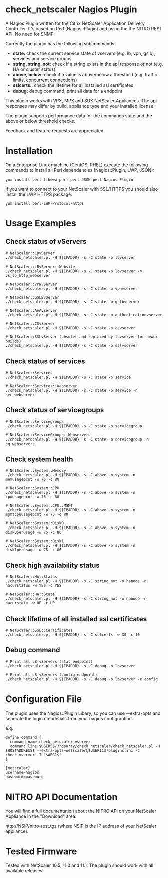 # check_netscaler Nagios Plugin

A Nagios Plugin written for the Citrix NetScaler Application Delivery Controller. It's based on Perl (Nagios::Plugin) and using the the NITRO REST API. No need for SNMP.

Currently the plugin has the following subcommands:

- **state:** check the current service state of vservers (e.g. lb, vpn, gslb), services and service groups
- **string, string_not:** check if a string exists in the api response or not (e.g. HA or cluster status)
- **above, below:** check if a value is above/below a threshold (e.g. traffic limits, concurrent connections)
- **sslcerts:**: check the lifetime for all installed ssl certificates
- **debug:** debug command, print all data for a endpoint

This plugin works with VPX, MPX and SDX NetScaler Appliances. The api responses may differ by build, appliance type and your installed license.

The plugin supports performance data for the commands state and the above or below threshold checks.

Feedback and feature requests are appreciated. 

# Installation

On a Enterprise Linux machine (CentOS, RHEL) execute the following commands to install all Perl dependencies (Nagios::Plugin, LWP, JSON):

    yum install perl-libwww-perl perl-JSON perl-Nagios-Plugin

If you want to connect to your NetScaler with SSL/HTTPS you should also install the LWP HTTPS package.

    yum install perl-LWP-Protocol-https

# Usage Examples

## Check status of vServers
    # NetScaler::LBvServer
    ./check_netscaler.pl -H ${IPADDR} -s -C state -o lbvserver

    # NetScaler::LBvServer::Website
    ./check_netscaler.pl -H ${IPADDR} -s -C state -o lbvserver -n vs_lb_http_webserver

    # NetScaler::VPNvServer
    ./check_netscaler.pl -H ${IPADDR} -s -C state -o vpnvserver

    # NetScaler::GSLBvServer
    ./check_netscaler.pl -H ${IPADDR} -s -C state -o gslbvserver

    # NetScaler::AAAvServer
    ./check_netscaler.pl -H ${IPADDR} -s -C state -o authenticationvserver

    # NetScaler::CSvServer
    ./check_netscaler.pl -H ${IPADDR} -s -C state -o csvserver

    # NetScaler::SSLvServer (obsolet and replaced by lbvserver for newer builds)
    ./check_netscaler.pl -H ${IPADDR} -s -C state -o sslvserver

## Check status of services
    # NetScaler::Services
    ./check_netscaler.pl -H ${IPADDR} -s -C state -o service

    # NetScaler::Services::Webserver
    ./check_netscaler.pl -H ${IPADDR} -s -C state -o service -n svc_webserver

## Check status of servicegroups
    # NetScaler::Servicegroups
    ./check_netscaler.pl -H ${IPADDR} -s -C state -o servicegroup

    # NetScaler::ServiceGroups::Webservers
    ./check_netscaler.pl -H ${IPADDR} -s -C state -o servicegroup -n sg_webservers

## Check system health
    # NetScaler::System::Memory
    ./check_netscaler.pl -H ${IPADDR} -s -C above -o system -n memusagepcnt -w 75 -c 80

    # NetScaler::System::CPU
    ./check_netscaler.pl -H ${IPADDR} -s -C above -o system -n cpuusagepcnt -w 75 -c 80

    # NetScaler::System::CPU::MGMT
    ./check_netscaler.pl -H ${IPADDR} -s -C above -o system -n mgmtcpuusagepcnt -w 75 -c 80

    # NetScaler::System::Disk0
    ./check_netscaler.pl -H ${IPADDR} -s -C above -o system -n disk0perusage -w 75 -c 80

    # NetScaler::System::Disk1
    ./check_netscaler.pl -H ${IPADDR} -s -C above -o system -n disk1perusage -w 75 -c 80

## Check high availability status
    # NetScaler::HA::Status
    ./check_netscaler.pl -H ${IPADDR} -s -C string_not -o hanode -n hacurstatus -w YES -c YES

    # NetScaler::HA::State
    ./check_netscaler.pl -H ${IPADDR} -s -C string_not -o hanode -n hacurstate -w UP -c UP

## Check lifetime of all installed ssl certificates
    # NetScaler::SSL::Certificates
    ./check_netscaler.pl -H ${IPADDR} -s -C sslcerts -w 30 -c 10

## Debug command
    # Print all LB vServers (stat endpoint)
	./check_netscaler.pl -H ${IPADDR} -s -C debug -o lbvserver

    # Print all LB vServers (config endpoint)
	./check_netscaler.pl -H ${IPADDR} -s -C debug -o lbvserver -e config

# Configuration File
The plugin uses the Nagios::Plugin Libary, so you can use --extra-opts and seperate the login crendetials from your nagios configuration.

e.g.

```
define command {
  command_name check_netscaler_vserver
  command_line $USER5$/3rdparty/check_netscaler/check_netscaler.pl -H $HOSTADDRESS$ --extra-opts=netscaler@$USER11$/plugins.ini -C check_vserver -I '$ARG1$'
}
```

```
[netscaler]
username=nagios
password=password
```

# NITRO API Documentation

You will find a full documentation about the NITRO API on your NetScaler Appliance in the "Download" area.

http://NSIP/nitro-rest.tgz (where NSIP is the IP address of your NetScaler appliance).

# Tested Firmware

Tested with NetScaler 10.5, 11.0 and 11.1. The plugin should work with all available releases.
